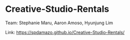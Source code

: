# Creative-Studio-Rentals
Team:
Stephanie Maru,
Aaron Amoso,
Hyunjung Lim

Link: https://spdamazo.github.io/Creative-Studio-Rentals/

